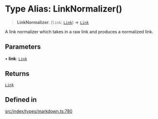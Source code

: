 # Type Alias: LinkNormalizer()

> **LinkNormalizer**: (`link`: [`Link`](../../expressions/classes/Link.md)) => [`Link`](../../expressions/classes/Link.md)

A link normalizer which takes in a raw link and produces a normalized link.

## Parameters

• **link**: [`Link`](../../expressions/classes/Link.md)

## Returns

[`Link`](../../expressions/classes/Link.md)

## Defined in

[src/index/types/markdown.ts:780](https://github.com/blacksmithgu/datacore/blob/68b5529e5bdbcee81e7112d11ecb8c7d40cbb0f2/src/index/types/markdown.ts#L780)
